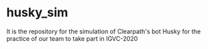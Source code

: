 # husky_sim
It is the repository for the simulation of Clearpath's bot Husky for the practice of our team to take part in IGVC-2020
